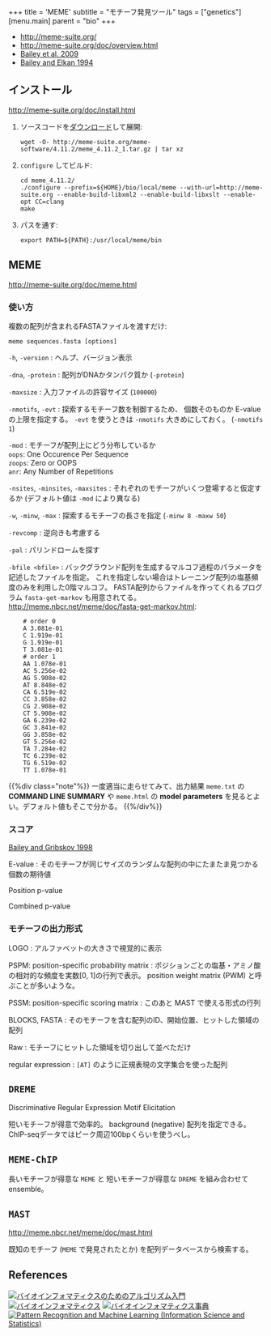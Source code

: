 +++
title = 'MEME'
subtitle = "モチーフ発見ツール"
tags = ["genetics"]
[menu.main]
  parent = "bio"
+++

- http://meme-suite.org/
- http://meme-suite.org/doc/overview.html
- [Bailey et al. 2009](http://nar.oxfordjournals.org/content/37/suppl_2/W202.abstract)
- [Bailey and Elkan 1994](http://www.ncbi.nlm.nih.gov/pubmed/7584402)

## インストール

http://meme-suite.org/doc/install.html

1.  ソースコードを[ダウンロード](http://meme-suite.org/doc/download.html)して展開:

        wget -O- http://meme-suite.org/meme-software/4.11.2/meme_4.11.2_1.tar.gz | tar xz

1.  `configure` してビルド:

        cd meme_4.11.2/
        ./configure --prefix=${HOME}/bio/local/meme --with-url=http://meme-suite.org --enable-build-libxml2 --enable-build-libxslt --enable-opt CC=clang
        make

1.  パスを通す:

        export PATH=${PATH}:/usr/local/meme/bin

## MEME

http://meme-suite.org/doc/meme.html

### 使い方

複数の配列が含まれるFASTAファイルを渡すだけ:

    meme sequences.fasta [options]

`-h`, `-version`
:   ヘルプ、バージョン表示

`-dna`, `-protein`
:   配列がDNAかタンパク質か (`-protein`)

`-maxsize`
:   入力ファイルの許容サイズ (`100000`)

`-nmotifs`, `-evt`
:   探索するモチーフ数を制御するため、
    個数そのものか E-value の上限を指定する。
    `-evt` を使うときは `-nmotifs` 大きめにしておく。
    (`-nmotifs 1`)

`-mod`
:   モチーフが配列上にどう分布しているか\
    `oops`: One Occurence Per Sequence\
    `zoops`: Zero or OOPS\
    `anr`: Any Number of Repetitions

`-nsites`, `-minsites`, `-maxsites`
:   それぞれのモチーフがいくつ登場すると仮定するか
    (デフォルト値は `-mod` により異なる)

`-w`, `-minw`, `-max`
:   探索するモチーフの長さを指定
    (`-minw 8 -maxw 50`)

`-revcomp`
:   逆向きも考慮する

`-pal`
:   パリンドロームを探す

`-bfile <bfile>`
:   バックグラウンド配列を生成するマルコフ過程のパラメータを記述したファイルを指定。
    これを指定しない場合はトレーニング配列の塩基頻度のみを利用した0階マルコフ。
    FASTA配列からファイルを作ってくれるプログラム `fasta-get-markov` も用意されてる。
    <http://meme.nbcr.net/meme/doc/fasta-get-markov.html>:

        # order 0
        A 3.081e-01
        C 1.919e-01
        G 1.919e-01
        T 3.081e-01
        # order 1
        AA 1.078e-01
        AC 5.256e-02
        AG 5.908e-02
        AT 8.848e-02
        CA 6.519e-02
        CC 3.858e-02
        CG 2.908e-02
        CT 5.908e-02
        GA 6.239e-02
        GC 3.841e-02
        GG 3.858e-02
        GT 5.256e-02
        TA 7.284e-02
        TC 6.239e-02
        TG 6.519e-02
        TT 1.078e-01

{{%div class="note"%}}
一度適当に走らせてみて、出力結果
`meme.txt` の **COMMAND LINE SUMMARY** や
`meme.html` の **model parameters**
を見るとよい。デフォルト値もそこで分かる。
{{%/div%}}

### スコア

[Bailey and Gribskov 1998](http://bioinformatics.oxfordjournals.org/content/14/1/48)

E-value
:   そのモチーフが同じサイズのランダムな配列の中にたまたま見つかる個数の期待値

Position p-value

Combined p-value

### モチーフの出力形式

LOGO
:   アルファベットの大きさで視覚的に表示

PSPM: position-specific probability matrix
:   ポジションごとの塩基・アミノ酸の相対的な頻度を実数[0, 1]の行列で表示。
    position weight matrix (PWM) と呼ぶことが多いような。

PSSM: position-specific scoring matrix
:   このあと MAST で使える形式の行列

BLOCKS, FASTA
:   そのモチーフを含む配列のID、開始位置、ヒットした領域の配列

Raw
:   モチーフにヒットした領域を切り出して並べただけ

regular expression
:   `[AT]` のように正規表現の文字集合を使った配列

## `DREME`

Discriminative Regular Expression Motif Elicitation

短いモチーフが得意で効率的。
background (negative) 配列を指定できる。
ChIP-seqデータではピーク周辺100bpくらいを使うべし。

## `MEME-ChIP`

長いモチーフが得意な `MEME` と
短いモチーフが得意な `DREME` を組み合わせて ensemble。

## `MAST`

<http://meme.nbcr.net/meme/doc/mast.html>

既知のモチーフ (`MEME` で発見されたとか) を配列データベースから検索する。

## References

<a href="http://www.amazon.co.jp/exec/obidos/ASIN/4320056507/heavywatal-22/" rel="nofollow" target="_blank"><img src="http://ecx.images-amazon.com/images/I/41mFg6u4ZLL._SX180_.jpg" alt="バイオインフォマティクスのためのアルゴリズム入門" /></a>
<a href="http://www.amazon.co.jp/exec/obidos/ASIN/4621062514/heavywatal-22/" rel="nofollow" target="_blank"><img src="http://ecx.images-amazon.com/images/I/41-8yNqP0hL._SX180_.jpg" alt="バイオインフォマティクス" /></a>
<a href="http://www.amazon.co.jp/exec/obidos/ASIN/4320056280/heavywatal-22/" rel="nofollow" target="_blank"><img src="http://ecx.images-amazon.com/images/I/51EA2RU0BXL._SX180_.jpg" alt="バイオインフォマティクス事典" /></a>
<a href="http://www.amazon.co.jp/exec/obidos/ASIN/0387310738/heavywatal-22/" rel="nofollow" target="_blank"><img src="http://ecx.images-amazon.com/images/I/612j5Uo43eL._SX180_.jpg" alt="Pattern Recognition and Machine Learning (Information Science and Statistics)" /></a>
